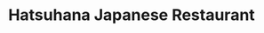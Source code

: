 ---
layout: place
title: "Hatsuhana Japanese Restaurant"
permalink: /hawaii/honolulu/hatsuhana-japanese-restaurant.html
stateAbbr: HI
stateName: Hawaii
cityName: Honolulu
place_id: ChIJE2-ZnPVtAHwR6P2bJEKeAoY
photos:
  - name: >-
      places/ChIJE2-ZnPVtAHwR6P2bJEKeAoY/photos/AeeoHcId-bMtoSIQVf8fXHIt9LT-iRiE6TAyU9BBSVBfkbCjMLN7_QJ4Yu2wxVnNO31JqhDBOyD22ykv92s72boZdufXZi0DhAIXg3rVw9KdtxIBLv4Xh1BZIK0HQDxkIKGPuJJPUvvD7uNz9pHG_lIAoF1ojoWFhzQI25vl3o6A2y0cij0xGC3BZ_vLspp7zLg2Oae85Uwofr9s8S_VY9Ostn0phAMgiBvijW87r4wV3ziFMU5j4L2cBESkoZkwdnh1RWsF7IQSIiZY9oHWCpHxCEOE7GvJWDdjKCkwYYSFjtw
    widthPx: 4000
    heightPx: 3000
    authorAttributions:
      - displayName: Hatsuhana Japanese Restaurant
        uri: https://maps.google.com/maps/contrib/103257918990933360442
        photoUri: >-
          https://lh3.googleusercontent.com/a-/ALV-UjWibBjY377JdgoMFp9HXH7YMBRDISm2Byh7G2Bvv4GqHXafPWg=s100-p-k-no-mo
    flagContentUri: >-
      https://www.google.com/local/imagery/report/?cb_client=maps_api_places.places_api&image_key=!1e10!2sAF1QipNB7EdjS9HJqiYvG_6nsOcJofRGBwkAdbmcECw&hl=en-US
    googleMapsUri: >-
      https://www.google.com/maps/place//data=!3m4!1e2!3m2!1sAF1QipNB7EdjS9HJqiYvG_6nsOcJofRGBwkAdbmcECw!2e10!4m2!3m1!1s0x7c006df59c996f13:0x86029e42249bfde8
  - name: >-
      places/ChIJE2-ZnPVtAHwR6P2bJEKeAoY/photos/AeeoHcKdLCkCMGLeig38gsh3IQLFylzRhAsV3i4y7_BEtPlhZfrooZEtZsd2_VHQvgBKojI4TvrJFvkeB-7I1cGR8atybMypD2hlQc5FDhi8o8Ooxz9R1hQxzVXxZoPjJlcJya9-gqINLQOLQhx6t_F0vbZZ80oiS4Ebhlf-NSXCKly0u8MF4gdWzGvdAX2pwT9tsyH--osw7pfkBQf0CaX-h7d0jTWi55VpFJZj4v3Xv0pitEwrXO4Y972jt4RzGdcXc7ne3Jbdk3OzoudU_8Ix1T0inWCyaYWWfnZXvYqenns
    widthPx: 3311
    heightPx: 1695
    authorAttributions:
      - displayName: Hatsuhana Japanese Restaurant
        uri: https://maps.google.com/maps/contrib/103257918990933360442
        photoUri: >-
          https://lh3.googleusercontent.com/a-/ALV-UjWibBjY377JdgoMFp9HXH7YMBRDISm2Byh7G2Bvv4GqHXafPWg=s100-p-k-no-mo
    flagContentUri: >-
      https://www.google.com/local/imagery/report/?cb_client=maps_api_places.places_api&image_key=!1e10!2sAF1QipObcp_URMu1YUVjWUc5zHpOr6HyXDK1zSvwS6g&hl=en-US
    googleMapsUri: >-
      https://www.google.com/maps/place//data=!3m4!1e2!3m2!1sAF1QipObcp_URMu1YUVjWUc5zHpOr6HyXDK1zSvwS6g!2e10!4m2!3m1!1s0x7c006df59c996f13:0x86029e42249bfde8
  - name: >-
      places/ChIJE2-ZnPVtAHwR6P2bJEKeAoY/photos/AeeoHcIzTKG71wFzA4ibSjTgXswGHqGNQagTJ43oG00t6QUMfe5qsRcABlAWazt00jUzenIP8YwSf4Uh5IaXE8Iz6GI0e7JpwNIRUCRe0UQAb-R37NxeAgxaQuIm8eiw2JKBWQnisYPC3U1JFyI32yuD8szQfGbwJDzAi1mnOpexoryuladamMFlmxDOyIkmsjTyeAe1xhVlxorY2TLu4lIVpa1Kk3hW8jn4opPT34cFz5-llnysI1xBWIa6BCOkCitQsEK1IC5txZWxXf6bI7DAD3zNNUhqduupID0gOM58-Xt91l9kkfzsDdibUj2O6BzByZ_hALSy_YmqrR3QzjjgTQoXVLHIJOde639ZpoYDdsvSFgyX1QQg0uhBTtiox8a5Nq-xPt2JJlH_03yuNuxApDxG9Ui5AwBgvjQzh8Lx3ZF537LX
    widthPx: 4000
    heightPx: 2252
    authorAttributions:
      - displayName: Ronald Nault
        uri: https://maps.google.com/maps/contrib/115189577994444496271
        photoUri: >-
          https://lh3.googleusercontent.com/a/ACg8ocITCi82qKzN_H3EDrJnHzf7fcPXRmd1OEK8mk8OjuX583Njzw=s100-p-k-no-mo
    flagContentUri: >-
      https://www.google.com/local/imagery/report/?cb_client=maps_api_places.places_api&image_key=!1e10!2sCIHM0ogKEICAgID3646g4wE&hl=en-US
    googleMapsUri: >-
      https://www.google.com/maps/place//data=!3m4!1e2!3m2!1sCIHM0ogKEICAgID3646g4wE!2e10!4m2!3m1!1s0x7c006df59c996f13:0x86029e42249bfde8
  - name: >-
      places/ChIJE2-ZnPVtAHwR6P2bJEKeAoY/photos/AeeoHcKl1JZ1IjzSCRhiQm4d9igZsQaeJpWxorkx3cZC6uKm1_54tC1Yu7zRKI2hjoHKlOGQMFrpppzA1n6rxTdgPEP5wIfG3Mvjk7JfWQcUe-zkJHbKaQ-zkLPOHg5vRRdA3H14e-YxfzwCl16fVbVUhF3Zsb6de9B5GH2z2KEUMMsL_IiUL_o7fkjHn1JAQxWcEzDmRcPNlax6RSDqCWEsyDnegoJ3RJslKT3e8p7vfwKfNCockx9XrLnq6PGMH5jPJBSpanZ4yNnZlWMJAd9jI6BRL1TThkvTnCEbGbgd9QU1PjKjPelyqcaSgWNF0h6WvEqBaamPOvQFaeGSSjupiFmoxsi8pMwXrIAa1l-zfuaqzLp6yqUpN7ktSM-3k8KympuVx3--7awtq9Lx5MgUqiagISOs2j_Iv3kInIUP9nkHgEg
    widthPx: 4031
    heightPx: 2267
    authorAttributions:
      - displayName: M BDV
        uri: https://maps.google.com/maps/contrib/112973784609537987020
        photoUri: >-
          https://lh3.googleusercontent.com/a-/ALV-UjVrb1cW8XlGy6yymvgPuMNsPMRDbirWlFIFYqnNG5Fe2p47zL4EBg=s100-p-k-no-mo
    flagContentUri: >-
      https://www.google.com/local/imagery/report/?cb_client=maps_api_places.places_api&image_key=!1e10!2sCIHM0ogKEICAgIDDzd-OmgE&hl=en-US
    googleMapsUri: >-
      https://www.google.com/maps/place//data=!3m4!1e2!3m2!1sCIHM0ogKEICAgIDDzd-OmgE!2e10!4m2!3m1!1s0x7c006df59c996f13:0x86029e42249bfde8
  - name: >-
      places/ChIJE2-ZnPVtAHwR6P2bJEKeAoY/photos/AeeoHcLx6XGOnZ_u2UgkmAGF84u6p1Bfl_Namp4AaSBAyS5yg5M1s2tvARFyyR2YEajgTXC0kVnVAL06a1kkDEWEZkeYYm3tOKpatl7ANTTGuOa-tK_VuWyeH5NWHM7etRAOHF1m1xY91pNi7bF07py9WIuJ32L1mp5BfdAaATypl8FzkYeFo2E1cTpjDZCv1nEi27_50gV2YtHaB2ck6G3HOLDpIThT9hcKU-AhyPYiJ9sz5XHBQg9u64zd2rEGoCKv3M6eX4jWoRtQLEnpmncG3xWG7E-FAKO84H2tRb-Dntw
    widthPx: 1700
    heightPx: 2800
    authorAttributions:
      - displayName: Hatsuhana Japanese Restaurant
        uri: https://maps.google.com/maps/contrib/103257918990933360442
        photoUri: >-
          https://lh3.googleusercontent.com/a-/ALV-UjWibBjY377JdgoMFp9HXH7YMBRDISm2Byh7G2Bvv4GqHXafPWg=s100-p-k-no-mo
    flagContentUri: >-
      https://www.google.com/local/imagery/report/?cb_client=maps_api_places.places_api&image_key=!1e10!2sAF1QipO8v1v5qnE0K6lJxMvrudd9pERFO2izjacUYrY&hl=en-US
    googleMapsUri: >-
      https://www.google.com/maps/place//data=!3m4!1e2!3m2!1sAF1QipO8v1v5qnE0K6lJxMvrudd9pERFO2izjacUYrY!2e10!4m2!3m1!1s0x7c006df59c996f13:0x86029e42249bfde8
  - name: >-
      places/ChIJE2-ZnPVtAHwR6P2bJEKeAoY/photos/AeeoHcJMJDiiELIWWJUsLQxST1BrORQrK9BgdqskjuVFCSCBmG8JuqFqvKZ6pVrouDCsFXKQl-Cz23qq4NtXyN4sOHCZpSSE0UqbgpTOGnMXpC63xitHpzlGyXfFm2c9HweHu1qHiCbY7xx_tVoiybVqsUuKZwomeDQ8up6nRdW_wCK9binb_pHZZ0gJ70DpYR3tiWY9gsOkpq-6kvaNyYdbzq8AMqpJ339rFunGEPWdp9zuhmBsJyn-GdEWkfKobrPRIzOMFYmuhuLUzAIpUywRE8EMRddCj5cofRke5pbGQnYUMCymuNPm3-vi7XHbnBlDhpgTPoGiNFO34wcbFCdGEVJ79jhOeU6mOnrK0-owvFxjWrPfDI4LvivoHzNFqNibS2e-JZoNPYtzo0QuVH2txg-lQi6PamdMR7rt7wM8GuWR1rBQ
    widthPx: 4000
    heightPx: 3000
    authorAttributions:
      - displayName: Ryan Y
        uri: https://maps.google.com/maps/contrib/103064015528879969198
        photoUri: >-
          https://lh3.googleusercontent.com/a-/ALV-UjUi22IO76ostIh3Fq3mWTw9Cf-Z9F6UPZwalZAe0hZWEBquC-09=s100-p-k-no-mo
    flagContentUri: >-
      https://www.google.com/local/imagery/report/?cb_client=maps_api_places.places_api&image_key=!1e10!2sCIHM0ogKEICAgMCQvNyi0QE&hl=en-US
    googleMapsUri: >-
      https://www.google.com/maps/place//data=!3m4!1e2!3m2!1sCIHM0ogKEICAgMCQvNyi0QE!2e10!4m2!3m1!1s0x7c006df59c996f13:0x86029e42249bfde8
  - name: >-
      places/ChIJE2-ZnPVtAHwR6P2bJEKeAoY/photos/AeeoHcKzRndh75KGcbXVk0DdA15Lzzihncj_vg6slfT3mNg0_GeScEVIlhpQ2Rp5A8AeXX513v87uR_tbJYwmicxfc57sOiQU_5PIYyVy-lZXfRm8KniSIMHr4d9DqzNjKraT6gQipI5oHx8pSGzn0EdCdpYwnq4viZaVJNYiDHVqaEAGExetAUNj71J5c0R5XBPmBfz0K_cFxHm96wLe_mh3mrzlESeymLM2NQ1__6alRFIkrq3XvIjg6LnWIzlQ0DzaWxPvnyqIYIA5fj2OJtLVcqVueTMFFMoyvtWN3HqTKe3iHPnSnoSNrrs68DdhrG7Kj_qNAEVk2svClZEDr_tv0SBTo8vAQgyc9ph6XX4rcmDU9rhiFGDhspvUtWcH39q-mZakmnQzSg8z6cENer_0QPMF5TKli2Z48wl5rBMWYx4GFuh
    widthPx: 4000
    heightPx: 3000
    authorAttributions:
      - displayName: Carl Davis
        uri: https://maps.google.com/maps/contrib/101805327042684701945
        photoUri: >-
          https://lh3.googleusercontent.com/a-/ALV-UjWUYQJIDAbVQDrkM5vtR27ifnZwscVetFTlm093zutRgkBTequZ=s100-p-k-no-mo
    flagContentUri: >-
      https://www.google.com/local/imagery/report/?cb_client=maps_api_places.places_api&image_key=!1e10!2sCIHM0ogKEICAgICTltqHtAE&hl=en-US
    googleMapsUri: >-
      https://www.google.com/maps/place//data=!3m4!1e2!3m2!1sCIHM0ogKEICAgICTltqHtAE!2e10!4m2!3m1!1s0x7c006df59c996f13:0x86029e42249bfde8
  - name: >-
      places/ChIJE2-ZnPVtAHwR6P2bJEKeAoY/photos/AeeoHcJyRTPzW5GSK-pDxulOdSHFeCGaYCFgShhPfTN-bDGY6qvvnmuhWjAYlnAKGbjb-1vBlmeV-JtSH5ItS6Gp0pV6fFH3I2eXFReQuXFb5c-18l8QTzF3rDvRL4Qo2MWY9HyYcglfNdwU9CNvihZZHG3Igr3_XChWMc5Si5ubbEZH_7pupXgmlI9fh29SCXisJ3p_q9vnnGPzfBgaW2QSuSFz6hssdvP_G8ruLydvkX0qxVbdFTD1PxnQ-NqZUrRvaNWhUozotHB1x_QYOOrqAfN6y6tMpYjsP9oAuDnd9nBP9JKgF5hqiavtlOiEUbBnCULbIsdRySvINDRl5Bk0aaqGlDiQzRVEmVdubZWKTL7JrSlbxl4exjNOxAPM1X4IhM9CZ0wr10bNv3o5D0rYmwTWiH4UYzU6hkpPmOu4KSZCzR_B
    widthPx: 500
    heightPx: 375
    authorAttributions:
      - displayName: Helena Markos
        uri: https://maps.google.com/maps/contrib/116510833118147547783
        photoUri: >-
          https://lh3.googleusercontent.com/a-/ALV-UjWnBAcIu07OAKaBi5ggD8Fe6FGaIzFkbsMe5enYNcDpgzUP2Ky1aQ=s100-p-k-no-mo
    flagContentUri: >-
      https://www.google.com/local/imagery/report/?cb_client=maps_api_places.places_api&image_key=!1e10!2sCIHM0ogKEICAgIDv3KaHnQE&hl=en-US
    googleMapsUri: >-
      https://www.google.com/maps/place//data=!3m4!1e2!3m2!1sCIHM0ogKEICAgIDv3KaHnQE!2e10!4m2!3m1!1s0x7c006df59c996f13:0x86029e42249bfde8
  - name: >-
      places/ChIJE2-ZnPVtAHwR6P2bJEKeAoY/photos/AeeoHcLGU2H9svGnNzzMklcZWZaOYnkcN1x-VQHRGtU5sCp61DiyQSCziFRuKSRaFGnGSNO9GrlQz0a0Iv76Zpyp1la3G508tFjrI2BlaCnDw6YcWnhGAL-LPOBiRL5fgt1-afwqKKmtpwNgCAJMOrXt5R8zQrCOXLOsOWN5s839H07Lm1mCaC1-GnwkB9JDLGUU5LotqEK8LpKKPkoOECour_P9cJcyCJf10ibMSCsj-zCfthgU113dYnq2mNJgMyhIqx9ZrsxPPBg7jX6kagqWOWlMTPxjd1J0V8ttCOWosRfmy_-5i4hlEs27TNVmAyO8eaUmBEzyry__rSwpIWE9272uZvQiCDnbEYIm3TmBKp9nrbyuCIvHom0w3-dwlS2dqK30KwAJfQpMkbvqiHaJ8s9uDYc5_-7YA5PVeOv_YJbxJJmQ
    widthPx: 4032
    heightPx: 3024
    authorAttributions:
      - displayName: World Explorer
        uri: https://maps.google.com/maps/contrib/105774174444787308383
        photoUri: >-
          https://lh3.googleusercontent.com/a-/ALV-UjWQ4-JpWmrGoU5GZutXoKGRLNUT6h4bbX2x3Nf3xyWTVwLIEx8_XQ=s100-p-k-no-mo
    flagContentUri: >-
      https://www.google.com/local/imagery/report/?cb_client=maps_api_places.places_api&image_key=!1e10!2sCIHM0ogKEICAgICXsc-43AE&hl=en-US
    googleMapsUri: >-
      https://www.google.com/maps/place//data=!3m4!1e2!3m2!1sCIHM0ogKEICAgICXsc-43AE!2e10!4m2!3m1!1s0x7c006df59c996f13:0x86029e42249bfde8
  - name: >-
      places/ChIJE2-ZnPVtAHwR6P2bJEKeAoY/photos/AeeoHcK3s12Pg0x0kyY7-3svoQhTPnuB40KP2ZFmJFOtwODBVYJNiFyuT6iB1GK0wUqieEWZes5iKnSP5gws3wVfYngJjcgqqfNCTPaffWuFIDAJTR2N0UrvUB602ZIdVEdXzakbNpX9hNlIs_ikbUTE6h7-0239cmtw8Ex2itHgA6T-L92o4bDLNbsI4WKM-K649hdd8FQKfQGm1aXmiMMvhmzBTcEow-_hN7qFaRtBaGqJUGj7bHDDcvvuMMbsTpcnnO0a8Fg-he91xamotlyuwaSfh2RnJBh0yE-iCIjYS-jmO6vxNm02OP_qnBYZOql1OIz_TV97xHKQ1gZoeGUSHrcGTKWKY_ghje-tc6LRiVraon5Q4cEKFp96ZLz8cObxIn3jG4p_HhPzgH14wGJee_jvxeH9xVmvSQgAdmBOC6vDxA
    widthPx: 4800
    heightPx: 3600
    authorAttributions:
      - displayName: Kourtney Shellhorn
        uri: https://maps.google.com/maps/contrib/110243846256268248029
        photoUri: >-
          https://lh3.googleusercontent.com/a/ACg8ocKfDWXOXaeYgwTpYPNda5ZHLf6Ge_G3LiWow1xB_J2embzJBQ=s100-p-k-no-mo
    flagContentUri: >-
      https://www.google.com/local/imagery/report/?cb_client=maps_api_places.places_api&image_key=!1e10!2sCIHM0ogKEICAgICXuMvIHw&hl=en-US
    googleMapsUri: >-
      https://www.google.com/maps/place//data=!3m4!1e2!3m2!1sCIHM0ogKEICAgICXuMvIHw!2e10!4m2!3m1!1s0x7c006df59c996f13:0x86029e42249bfde8
address: 2005 Kālia Rd, Honolulu, HI 96815, USA
street: 2005 Kālia Rd
city: Honolulu
state: HI
zip: '96815'
country: USA
neighborhood: Waikiki
latitude: '21.283467'
longitude: '-157.837003'
accessibility_options:
  wheelchairAccessibleParking: true
  wheelchairAccessibleRestroom: true
  wheelchairAccessibleSeating: true
business_status: OPERATIONAL
name: Hatsuhana Japanese Restaurant
google_maps_links:
  directionsUri: >-
    https://www.google.com/maps/dir//''/data=!4m7!4m6!1m1!4e2!1m2!1m1!1s0x7c006df59c996f13:0x86029e42249bfde8!3e0
  placeUri: https://maps.google.com/?cid=9656454557954997736
  writeAReviewUri: >-
    https://www.google.com/maps/place//data=!4m3!3m2!1s0x7c006df59c996f13:0x86029e42249bfde8!12e1
  reviewsUri: >-
    https://www.google.com/maps/place//data=!4m4!3m3!1s0x7c006df59c996f13:0x86029e42249bfde8!9m1!1b1
  photosUri: >-
    https://www.google.com/maps/place//data=!4m3!3m2!1s0x7c006df59c996f13:0x86029e42249bfde8!10e5
primary_type: Japanese Restaurant
opening_hours:
  regular: null
  current: null
secondary_opening_hours:
  regular:
    weekdayDescriptions: null
    type: null
  current:
    weekdayDescriptions: null
    type: null
phone: (808) 946-8287
price_level: PRICE_LEVEL_INEXPENSIVE
price_range: $20 &ndash; $30
rating: '4.1'
rating_count: 770
website: https://www.hatsuhanausa.com/
description: null
reviews: null
parking_options: null
payment_options: null
allow_dogs: null
curbside_pickup: null
delivery: null
dine_in: null
good_for_children: null
good_for_groups: null
good_for_sports: null
live_music: null
menu_for_children: null
outdoor_seating: null
reservable: null
restroom: null
serves_beer: null
serves_breakfast: null
serves_brunch: null
serves_cocktails: null
serves_coffee: null
serves_dinner: null
serves_dessert: null
serves_lunch: null
serves_vegetarian_food: null
serves_wine: null
takeout: null

---